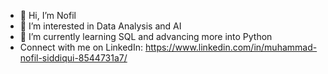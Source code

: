 - 👋 Hi, I’m Nofil
- 👀 I’m interested in Data Analysis and AI
- 🌱 I’m currently learning SQL and advancing more into Python
- Connect with me on LinkedIn: https://www.linkedin.com/in/muhammad-nofil-siddiqui-8544731a7/

<!---
nofilsiddiqui-2000/nofilsiddiqui-2000 is a ✨ special ✨ repository because its `README.md` (this file) appears on your GitHub profile.
You can click the Preview link to take a look at your changes.
--->
